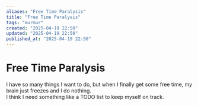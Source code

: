 ```yaml
---
aliases: "Free Time Paralysis"
title: "Free Time Paralysis"
tags: "murmur"
created: "2025-04-19 22:50"
updated: "2025-04-19 22:50"
published_at: "2025-04-19 22:50"
---
```


# Free Time Paralysis

I have so many things I want to do, but when I finally get some free time, my brain just freezes and I do nothing.  
I think I need something like a TODO list to keep myself on track.